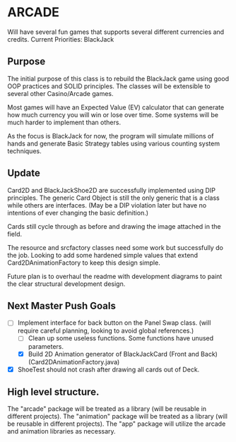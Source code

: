 # ARCADE

Will have several fun games that supports several different currencies and credits.
Current Priorities:
BlackJack

## Purpose

The initial purpose of this class is to rebuild the BlackJack game using good OOP practices and SOLID principles.
The classes will be extensible to several other Casino/Arcade games.

Most games will have an Expected Value (EV) calculator that can generate how much currency you will win or lose over time.
Some systems will be much harder to implement than others.

As the focus is BlackJack for now, the program will simulate millions of hands and generate Basic Strategy tables using various counting system techniques.

## Update

Card2D and BlackJackShoe2D are successfully implemented using DIP principles.
The generic Card Object is still the only generic that is a class while others are interfaces. (May be a DIP violation later but have no intentions of ever changing the basic definition.)

Cards still cycle through as before and drawing the image attached in the field.

The resource and srcfactory classes need some work but successfully do the job.
Looking to add some hardened simple values that extend Card2DAnimationFactory to keep this design simple.

Future plan is to overhaul the readme with development diagrams to paint the clear structural development design.

## Next Master Push Goals

- [ ] Implement interface for back button on the Panel Swap class. (will require careful planning, looking to avoid global references.)
  - [ ] Clean up some useless functions. Some functions have unused parameters.
  - [x] Build 2D Animation generator of BlackJackCard (Front and Back) (Card2DAnimationFactory.java)

- [x] ShoeTest should not crash after drawing all cards out of Deck.

## High level structure.

The "arcade" package will be treated as a library (will be reusable in different projects).
The "animation" package will be treated as a library (will be reusable in different projects).
The "app" package will utilize the arcade and animation libraries as necessary.
